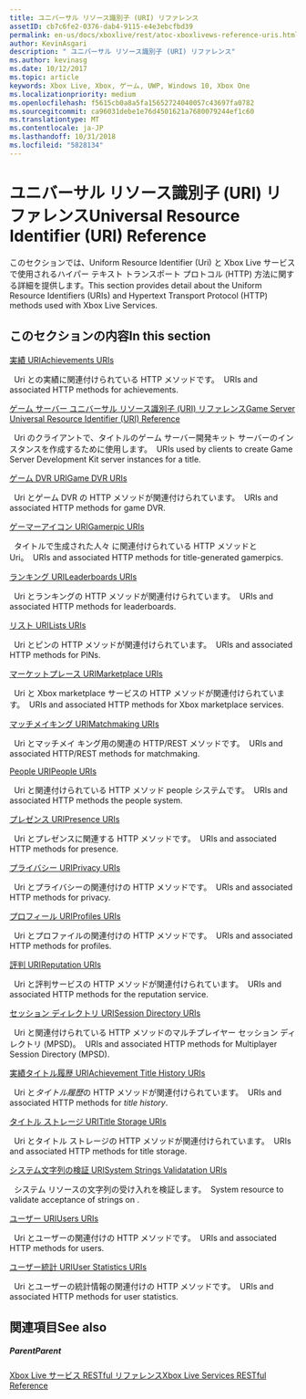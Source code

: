 ```yaml
---
title: ユニバーサル リソース識別子 (URI) リファレンス
assetID: cb7c6fe2-0376-dab4-9115-e4e3ebcfbd39
permalink: en-us/docs/xboxlive/rest/atoc-xboxlivews-reference-uris.html
author: KevinAsgari
description: " ユニバーサル リソース識別子 (URI) リファレンス"
ms.author: kevinasg
ms.date: 10/12/2017
ms.topic: article
keywords: Xbox Live, Xbox, ゲーム, UWP, Windows 10, Xbox One
ms.localizationpriority: medium
ms.openlocfilehash: f5615cb0a8a5fa15652724040057c43697fa0782
ms.sourcegitcommit: ca96031debe1e76d4501621a7680079244ef1c60
ms.translationtype: MT
ms.contentlocale: ja-JP
ms.lasthandoff: 10/31/2018
ms.locfileid: "5828134"
---
```

# <a name="universal-resource-identifier-uri-reference"></a><span data-ttu-id="c88aa-104">ユニバーサル リソース識別子 (URI) リファレンス</span><span class="sxs-lookup"><span data-stu-id="c88aa-104">Universal Resource Identifier (URI) Reference</span></span>

<span data-ttu-id="c88aa-105">このセクションでは、Uniform Resource Identifier (Uri) と Xbox Live サービスで使用されるハイパー テキスト トランスポート プロトコル (HTTP) 方法に関する詳細を提供します。</span><span class="sxs-lookup"><span data-stu-id="c88aa-105">This section provides detail about the Uniform Resource Identifiers (URIs) and Hypertext Transport Protocol (HTTP) methods used with Xbox Live Services.</span></span>

<a id="ID4EAB"></a>


## <a name="in-this-section"></a><span data-ttu-id="c88aa-106">このセクションの内容</span><span class="sxs-lookup"><span data-stu-id="c88aa-106">In this section</span></span>

[<span data-ttu-id="c88aa-107">実績 URI</span><span class="sxs-lookup"><span data-stu-id="c88aa-107">Achievements URIs</span></span>](achievements/atoc-reference-achievementsv2.md)

<span data-ttu-id="c88aa-108">&nbsp;&nbsp;Uri との実績に関連付けられている HTTP メソッドです。</span><span class="sxs-lookup"><span data-stu-id="c88aa-108">&nbsp;&nbsp;URIs and associated HTTP methods for achievements.</span></span>

[<span data-ttu-id="c88aa-109">ゲーム サーバー ユニバーサル リソース識別子 (URI) リファレンス</span><span class="sxs-lookup"><span data-stu-id="c88aa-109">Game Server Universal Resource Identifier (URI) Reference</span></span>](gsdk/atoc-gsdk-uri-reference.md)

<span data-ttu-id="c88aa-110">&nbsp;&nbsp;Uri のクライアントで、タイトルのゲーム サーバー開発キット サーバーのインスタンスを作成するために使用します。</span><span class="sxs-lookup"><span data-stu-id="c88aa-110">&nbsp;&nbsp;URIs used by clients to create Game Server Development Kit server instances for a title.</span></span>

[<span data-ttu-id="c88aa-111">ゲーム DVR URI</span><span class="sxs-lookup"><span data-stu-id="c88aa-111">Game DVR URIs</span></span>](dvr/atoc-reference-dvr.md)

<span data-ttu-id="c88aa-112">&nbsp;&nbsp;Uri とゲーム DVR の HTTP メソッドが関連付けられています。</span><span class="sxs-lookup"><span data-stu-id="c88aa-112">&nbsp;&nbsp;URIs and associated HTTP methods for game DVR.</span></span>

[<span data-ttu-id="c88aa-113">ゲーマーアイコン URI</span><span class="sxs-lookup"><span data-stu-id="c88aa-113">Gamerpic URIs</span></span>](gamerpic/atoc-reference-gamerpic.md)

<span data-ttu-id="c88aa-114">&nbsp;&nbsp;タイトルで生成された人々 に関連付けられている HTTP メソッドと Uri。</span><span class="sxs-lookup"><span data-stu-id="c88aa-114">&nbsp;&nbsp;URIs and associated HTTP methods for title-generated gamerpics.</span></span>

[<span data-ttu-id="c88aa-115">ランキング URI</span><span class="sxs-lookup"><span data-stu-id="c88aa-115">Leaderboards URIs</span></span>](leaderboard/atoc-reference-leaderboard.md)

<span data-ttu-id="c88aa-116">&nbsp;&nbsp;Uri とランキングの HTTP メソッドが関連付けられています。</span><span class="sxs-lookup"><span data-stu-id="c88aa-116">&nbsp;&nbsp;URIs and associated HTTP methods for leaderboards.</span></span>

[<span data-ttu-id="c88aa-117">リスト URI</span><span class="sxs-lookup"><span data-stu-id="c88aa-117">Lists URIs</span></span>](lists/atoc-reference-lists.md)

<span data-ttu-id="c88aa-118">&nbsp;&nbsp;Uri とピンの HTTP メソッドが関連付けられています。</span><span class="sxs-lookup"><span data-stu-id="c88aa-118">&nbsp;&nbsp;URIs and associated HTTP methods for PINs.</span></span>

[<span data-ttu-id="c88aa-119">マーケットプレース URI</span><span class="sxs-lookup"><span data-stu-id="c88aa-119">Marketplace URIs</span></span>](marketplace/atoc-reference-marketplace.md)

<span data-ttu-id="c88aa-120">&nbsp;&nbsp;Uri と Xbox marketplace サービスの HTTP メソッドが関連付けられています。</span><span class="sxs-lookup"><span data-stu-id="c88aa-120">&nbsp;&nbsp;URIs and associated HTTP methods for Xbox marketplace services.</span></span>

[<span data-ttu-id="c88aa-121">マッチメイキング URI</span><span class="sxs-lookup"><span data-stu-id="c88aa-121">Matchmaking URIs</span></span>](matchtickets/atoc-reference-matchtickets.md)

<span data-ttu-id="c88aa-122">&nbsp;&nbsp;Uri とマッチメイ キング用の関連の HTTP/REST メソッドです。</span><span class="sxs-lookup"><span data-stu-id="c88aa-122">&nbsp;&nbsp;URIs and associated HTTP/REST methods for matchmaking.</span></span>

[<span data-ttu-id="c88aa-123">People URI</span><span class="sxs-lookup"><span data-stu-id="c88aa-123">People URIs</span></span>](people/atoc-reference-people.md)

<span data-ttu-id="c88aa-124">&nbsp;&nbsp;Uri と関連付けられている HTTP メソッド people システムです。</span><span class="sxs-lookup"><span data-stu-id="c88aa-124">&nbsp;&nbsp;URIs and associated HTTP methods the people system.</span></span>

[<span data-ttu-id="c88aa-125">プレゼンス URI</span><span class="sxs-lookup"><span data-stu-id="c88aa-125">Presence URIs</span></span>](presence/atoc-reference-presence.md)

<span data-ttu-id="c88aa-126">&nbsp;&nbsp;Uri とプレゼンスに関連する HTTP メソッドです。</span><span class="sxs-lookup"><span data-stu-id="c88aa-126">&nbsp;&nbsp;URIs and associated HTTP methods for presence.</span></span>

[<span data-ttu-id="c88aa-127">プライバシー URI</span><span class="sxs-lookup"><span data-stu-id="c88aa-127">Privacy URIs</span></span>](privacy/atoc-reference-privacyv2.md)

<span data-ttu-id="c88aa-128">&nbsp;&nbsp;Uri とプライバシーの関連付けの HTTP メソッドです。</span><span class="sxs-lookup"><span data-stu-id="c88aa-128">&nbsp;&nbsp;URIs and associated HTTP methods for privacy.</span></span>

[<span data-ttu-id="c88aa-129">プロフィール URI</span><span class="sxs-lookup"><span data-stu-id="c88aa-129">Profiles URIs</span></span>](profileV2/atoc-reference-profiles.md)

<span data-ttu-id="c88aa-130">&nbsp;&nbsp;Uri とプロファイルの関連付けの HTTP メソッドです。</span><span class="sxs-lookup"><span data-stu-id="c88aa-130">&nbsp;&nbsp;URIs and associated HTTP methods for profiles.</span></span>

[<span data-ttu-id="c88aa-131">評判 URI</span><span class="sxs-lookup"><span data-stu-id="c88aa-131">Reputation URIs</span></span>](reputation/atoc-reference-reputation.md)

<span data-ttu-id="c88aa-132">&nbsp;&nbsp;Uri と評判サービスの HTTP メソッドが関連付けられています。</span><span class="sxs-lookup"><span data-stu-id="c88aa-132">&nbsp;&nbsp;URIs and associated HTTP methods for the reputation service.</span></span>

[<span data-ttu-id="c88aa-133">セッション ディレクトリ URI</span><span class="sxs-lookup"><span data-stu-id="c88aa-133">Session Directory URIs</span></span>](sessiondirectory/atoc-reference-sessiondirectory.md)

<span data-ttu-id="c88aa-134">&nbsp;&nbsp;Uri と関連付けられている HTTP メソッドのマルチプレイヤー セッション ディレクトリ (MPSD)。</span><span class="sxs-lookup"><span data-stu-id="c88aa-134">&nbsp;&nbsp;URIs and associated HTTP methods for Multiplayer Session Directory (MPSD).</span></span>

[<span data-ttu-id="c88aa-135">実績タイトル履歴 URI</span><span class="sxs-lookup"><span data-stu-id="c88aa-135">Achievement Title History URIs</span></span>](titlehistory/atoc-reference-titlehistoryv2.md)

<span data-ttu-id="c88aa-136">&nbsp;&nbsp;Uri と*タイトル履歴*の HTTP メソッドが関連付けられています。</span><span class="sxs-lookup"><span data-stu-id="c88aa-136">&nbsp;&nbsp;URIs and associated HTTP methods for *title history*.</span></span>

[<span data-ttu-id="c88aa-137">タイトル ストレージ URI</span><span class="sxs-lookup"><span data-stu-id="c88aa-137">Title Storage URIs</span></span>](storage/atoc-reference-storagev2.md)

<span data-ttu-id="c88aa-138">&nbsp;&nbsp;Uri とタイトル ストレージの HTTP メソッドが関連付けられています。</span><span class="sxs-lookup"><span data-stu-id="c88aa-138">&nbsp;&nbsp;URIs and associated HTTP methods for title storage.</span></span>

[<span data-ttu-id="c88aa-139">システム文字列の検証 URI</span><span class="sxs-lookup"><span data-stu-id="c88aa-139">System Strings Validatation URIs</span></span>](stringserver/atoc-reference-systemstringsvalidate.md)

<span data-ttu-id="c88aa-140">&nbsp;&nbsp;システム リソースの文字列の受け入れを検証します。</span><span class="sxs-lookup"><span data-stu-id="c88aa-140">&nbsp;&nbsp;System resource to validate acceptance of strings on .</span></span>

[<span data-ttu-id="c88aa-141">ユーザー URI</span><span class="sxs-lookup"><span data-stu-id="c88aa-141">Users URIs</span></span>](users/atoc-reference-users.md)

<span data-ttu-id="c88aa-142">&nbsp;&nbsp;Uri とユーザーの関連付けの HTTP メソッドです。</span><span class="sxs-lookup"><span data-stu-id="c88aa-142">&nbsp;&nbsp;URIs and associated HTTP methods for users.</span></span>

[<span data-ttu-id="c88aa-143">ユーザー統計 URI</span><span class="sxs-lookup"><span data-stu-id="c88aa-143">User Statistics URIs</span></span>](userstats/atoc-reference-userstats.md)

<span data-ttu-id="c88aa-144">&nbsp;&nbsp;Uri とユーザーの統計情報の関連付けの HTTP メソッドです。</span><span class="sxs-lookup"><span data-stu-id="c88aa-144">&nbsp;&nbsp;URIs and associated HTTP methods for user statistics.</span></span>

<a id="ID4E5C"></a>


## <a name="see-also"></a><span data-ttu-id="c88aa-145">関連項目</span><span class="sxs-lookup"><span data-stu-id="c88aa-145">See also</span></span>

<a id="ID4EAD"></a>


##### <a name="parent"></a><span data-ttu-id="c88aa-146">Parent</span><span class="sxs-lookup"><span data-stu-id="c88aa-146">Parent</span></span>

[<span data-ttu-id="c88aa-147">Xbox Live サービス RESTful リファレンス</span><span class="sxs-lookup"><span data-stu-id="c88aa-147">Xbox Live Services RESTful Reference</span></span>](../atoc-xboxlivews-reference.md)
